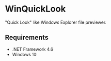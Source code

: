 WinQuickLook
================

"Quick Look" like Windows Explorer file previewer.

## Requirements

- .NET Framework 4.6
- Windows 10